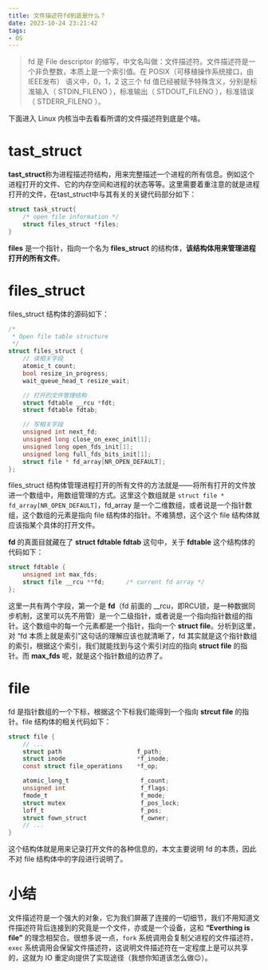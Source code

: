 ```yaml
---
title: 文件描述符fd到底是什么？
date: 2023-10-24 23:21:42
tags:
- OS
---
```

> fd 是 File descriptor 的缩写，中文名叫做：文件描述符。文件描述符是一个非负整数，本质上是一个索引值。在 POSIX（可移植操作系统接口，由IEEE发布） 语义中，0，1，2 这三个 fd 值已经被赋予特殊含义，分别是标准输入（ STDIN_FILENO ），标准输出（ STDOUT_FILENO ），标准错误（ STDERR_FILENO ）。

下面进入 Linux 内核当中去看看所谓的文件描述符到底是个啥。

# tast_struct

**tast_struct**称为进程描述符结构，用来完整描述一个进程的所有信息。例如这个进程打开的文件、它的内存空间和进程的状态等等。这里需要着重注意的就是进程打开的文件，在tast_struct中与其有关的关键代码部分如下：

```c
struct task_struct{
	/* open file information */
    struct files_struct *files;
}
```

**files** 是一个指针，指向一个名为 **files_struct** 的结构体，**该结构体用来管理进程打开的所有文件**。

# files_struct

files_struct 结构体的源码如下：

```c
/*
 * Open file table structure
 */
struct files_struct {
    // 读相关字段
    atomic_t count;
    bool resize_in_progress;
    wait_queue_head_t resize_wait;

    // 打开的文件管理结构
    struct fdtable __rcu *fdt;
    struct fdtable fdtab;

    // 写相关字段
    unsigned int next_fd;
    unsigned long close_on_exec_init[1];
    unsigned long open_fds_init[1];
    unsigned long full_fds_bits_init[1];
    struct file * fd_array[NR_OPEN_DEFAULT];
};
```

files_struct 结构体管理进程打开的所有文件的方法就是——将所有打开的文件放进一个数组中，用数组管理的方式。这里这个数组就是 `struct file * fd_array[NR_OPEN_DEFAULT]`，fd_array 是一个二维数组，或者说是一个指针数组，这个数组的元素是指向 file 结构体的指针。不难猜想，这个这个 file 结构体就应该指某个具体的打开文件。

**fd** 的真面目就藏在了 **struct fdtable fdtab** 这句中，关于 **fdtable** 这个结构体的代码如下：

```c
struct fdtable {
    unsigned int max_fds;
    struct file __rcu **fd;      /* current fd array */
};
```

这里一共有两个字段，第一个是 **fd**（fd 前面的 __rcu，即RCU锁，是一种数据同步机制，这里可以先不用管）是一个二级指针，或者说是一个指向指针数组的指针。这个数组中的每一个元素都是一个指针，指向一个 **struct file**。分析到这里，对 “fd 本质上就是索引”这句话的理解应该也就清晰了，fd 其实就是这个指针数组的索引，根据这个索引，我们就能找到与这个索引对应的指向 **struct file** 的指针。而 **max_fds** 呢，就是这个指针数组的边界了。

# file

fd 是指针数组的一个下标，根据这个下标我们能得到一个指向 **strcut file** 的指针。file 结构体的相关代码如下：

```c
struct file {
    // ...
    struct path                     f_path;
    struct inode                    *f_inode;
    const struct file_operations    *f_op;

    atomic_long_t                    f_count;
    unsigned int                     f_flags;
    fmode_t                          f_mode;
    struct mutex                     f_pos_lock;
    loff_t                           f_pos;
    struct fown_struct               f_owner;
    // ...
}
```

这个结构体就是用来记录打开文件的各种信息的，本文主要说明 fd 的本质，因此不对 file 结构体中的字段进行说明了。

# 小结

文件描述符是一个强大的对象，它为我们屏蔽了连接的一切细节，我们不用知道文件描述符背后连接到的究竟是一个文件，亦或是一个设备，这和 **“Everthing is file”** 的理念相契合。很想多说一点，`fork` 系统调用会复制父进程的文件描述符，`exec` 系统调用会保留文件描述符，这说明文件描述符在一定程度上是可以共享的，这就为 IO 重定向提供了实现途径（我想你知道该怎么做😉）。
